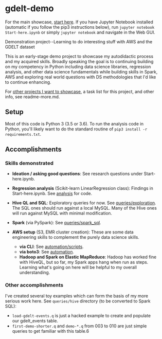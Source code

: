 # gdelt-demo


<!--div class="w3-container w3-pale-blue w3-leftbar w3-border-blue reed9999-note">-->
For the main showcase, [start 
here](https://github.com/reed9999/gdelt-demo/blob/master/Start-here.ipynb). 
If you have Jupyter Notebook installed (automatic if you follow the pip3 
instructions below), run `jupyter notebook Start-here.ipynb` or simply
`jupyter notebook` and navigate in the Web GUI. 
<!--/div-->

Demonstration project--Learning to do interesting stuff with AWS and the GDELT dataset

This is an early-stage demo project to showcase my autodidactic process and my
acquired skills. Broadly speaking the goal is to continuing building on my 
competency in Python including data science libraries, regression analysis, 
and other data science fundamentals while building skills in Spark, AWS and 
exploring real world questions with DS methodologies that I'd like to continue
enhancing.

For [other projects I want to showcase](https://github.com/reed9999/gdelt-demo/blob/master/readme-more.md#rest-of-showcase), a task list for this project, and other info, see readme-more.md.
 
## Setup
Most of this code is Python 3 (3.5 or 3.6). To run the analysis code in Python,
you'll likely want to do the standard routine of `pip3 install -r requirements.txt`. 

## Accomplishments
### Skills demonstrated

* **Ideation / asking good questions**: See research questions under Start-here.ipynb.

* **Regression analysis** (Scikit-learn LinearRegression class): Findings in Start-here.ipynb. See [analysis](https://github.com/reed9999/gdelt-demo/tree/master/queries/analysis) for code. 

* **Hive QL and SQL**: Exploratory queries for now. See [queries/exploration](https://github.com/reed9999/gdelt-demo/tree/master/queries/exploration). The SQL ones should run against a local MySQL. Many of the Hive ones will run against MySQL with minimal modification.
  
* **Spark** (via PySpark): See [queries/spark_sql](https://github.com/reed9999/gdelt-demo/tree/master/queries/spark-sql). 

* **AWS setup** (S3, EMR cluster creation): These are some data engineering skills to complement the purely data science skills.
  * **via CLI**: See [automation/scripts](https://github.com/reed9999/gdelt-demo/tree/master/automation/scripts).
  * **via boto3**: See [automation](https://github.com/reed9999/gdelt-demo/tree/master/automation).
  * **Hadoop and Spark on Elastic MapReduce**: Hadoop has worked fine with HiveQL, but 
  so far, my Spark apps hang when run as steps. Learning what's going on here will be helpful 
  to my overall understanding.

### Other accomplishments
I've created several toy examples which can form the basis of my more serious work here. See `queries/hive` directory (to be converted to Spark SQL):

* `load-gdelt-events.q` is just a hacked example to create and populate our gdelt_events table.
* `first-demo-shorter.q` and `demo-*.q` from 003 to 010 are just simple queries to get familiar with this table.6



<!--borrowed shamelessly from https://www.w3schools.com/css/css_border.asp-->
<!--but GitHub doesn't deal well with this sort of markup. -->
<!-- 
<style>
.w3-container:after,.w3-container:before,.w3-panel:after,.w3-panel:before,.w3-row:after,.w3-row:before,.w3-row-padding:after,.w3-row-padding:before,
.w3-cell-row:before,.w3-cell-row:after,.w3-clear:after,.w3-clear:before,.w3-bar:before,.w3-bar:after{content:"";display:table;clear:both}
.w3-pale-blue,.w3-hover-pale-blue:hover{color:#000!important;background-color:#ddffff!important}
.w3-purple,.w3-hover-purple:hover{color:#fff!important;background-color:#9c27b0!important}
.w3-leftbar{border-left:6px solid #ccc!important}.w3-rightbar{border-right:6px solid #ccc!important}
.w3-border-blue,.w3-hover-border-blue:hover{border-color:#2196F3!important}
.w3-border-purple,.w3-hover-border-purple:hover{border-color:#9c27b0!important}
.w3-border-deep-purple,.w3-hover-border-deep-purple:hover{border-color:#673ab7!important}
.reed9999-note {padding:10px; font-size: medium; font-weight:bold;}
p.reed9999-note{font-weight:bold;}
</style>
-->
